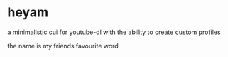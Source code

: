 # heyam
a minimalistic cui for youtube-dl with the ability to create custom profiles

the name is my friends favourite word
